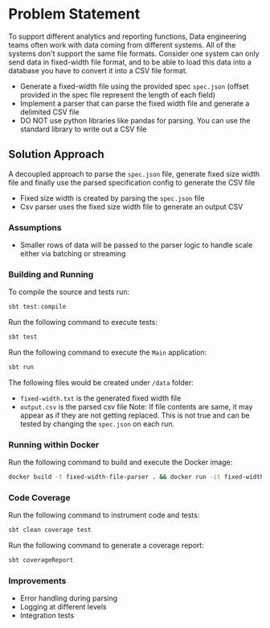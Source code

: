 # Problem Statement

To support different analytics and reporting functions, Data engineering teams often work with data coming from different systems. All of the systems don't support the same file formats. Consider one system can only send data in fixed-width file format, and to be able to load this data into a database you have to convert it into a CSV file format.

- Generate a fixed-width file using the provided spec `spec.json` (offset provided in the spec file represent the length of each field)
- Implement a parser that can parse the fixed width file and generate a delimited CSV file
- DO NOT use python libraries like pandas for parsing. You can use the standard library to write out a CSV file

## Solution Approach
A decoupled approach to parse the `spec.json` file, generate fixed size width file
and finally use the parsed specification config to generate the CSV file
- Fixed size width is created by parsing the `spec.json` file
- Csv parser uses the fixed size width file to generate an output CSV

### Assumptions
- Smaller rows of data will be passed to the parser logic to handle scale either via batching or streaming

### Building and Running

To compile the source and tests run:
```sbt
sbt test:compile
```

Run the following command to execute tests:
```sbt
sbt test
```

Run the following command to execute the `Main` application:
```sbt
sbt run
```
The following files would be created under `/data` folder:
- `fixed-width.txt` is the generated fixed width file
- `output.csv` is the parsed csv file
Note: If file contents are same, it may appear as if they are not getting replaced.
This is not true and can be tested by changing the `spec.json` on each run.

### Running within Docker
Run the following command to build and execute the Docker image:
```bash
docker build -t fixed-width-file-parser . && docker run -it fixed-width-file-parser
```

### Code Coverage

Run the following command to instrument code and tests:
```sbt
sbt clean coverage test
```

Run the following command to generate a coverage report:
```sbt
sbt coverageReport
```

### Improvements
- Error handling during parsing
- Logging at different levels
- Integration tests